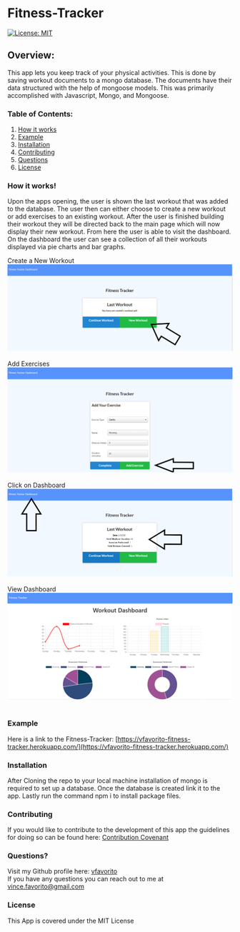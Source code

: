 # Fitness-Tracker

[![License: MIT](https://img.shields.io/badge/License-MIT-yellow.svg)](https://opensource.org/licenses/MIT)

## Overview:
This app lets you keep track of your physical activities.  This is done by saving workout documents to a mongo database.  The documents have their data structured with the help of mongoose models.  This was primarily accomplished with Javascript, Mongo, and Mongoose.  

### Table of Contents:
1. [How it works](#How-it-works)
2. [Example](#Example)
3. [Installation](#Installation)
4. [Contributing](#Contributing)
5. [Questions](#Questions)
6. [License](#License)

### How it works!
Upon the apps opening, the user is shown the last workout that was added to the database.  The user then can either choose to create a new workout or add exercises to an existing workout.  After the user is finished building their workout they will be directed back to the main page which will now display their new workout.  From here the user is able to visit the dashboard.  On the dashboard the user can see a collection of all their workouts displayed via pie charts and bar graphs.  

Create a New Workout <br/> ![home page](images/createWorkout.png) <br/><br/>Add Exercises <br/> ![add exercises](images/addExercise.png) <br/><br/>Click on Dashboard <br/> ![home page](images/lastWorkout.png) <br/><br/> View Dashboard <br/> ![dashboard](images/dashboard.PNG) <br/><br/>

### Example
Here is a link to the Fitness-Tracker:  [https://vfavorito-fitness-tracker.herokuapp.com/](https://vfavorito-fitness-tracker.herokuapp.com/)

### Installation
After Cloning the repo to your local machine installation of mongo is required to set up a database.  Once the database is created link it to the app.  Lastly run the command npm i to install package files.  

### Contributing
If you would like to contribute to the development of this app the guidelines for doing so can be found here: [Contribution Covenant](https://www.contributor-covenant.org/version/2/0/code_of_conduct/code_of_conduct.txt)

### Questions?
Visit my Github profile here: [vfavorito](https://github.com/vfavorito)<br/>
If you have any questions you can reach out to me at vince.favorito@gmail.com

### License
This App is covered under the MIT License